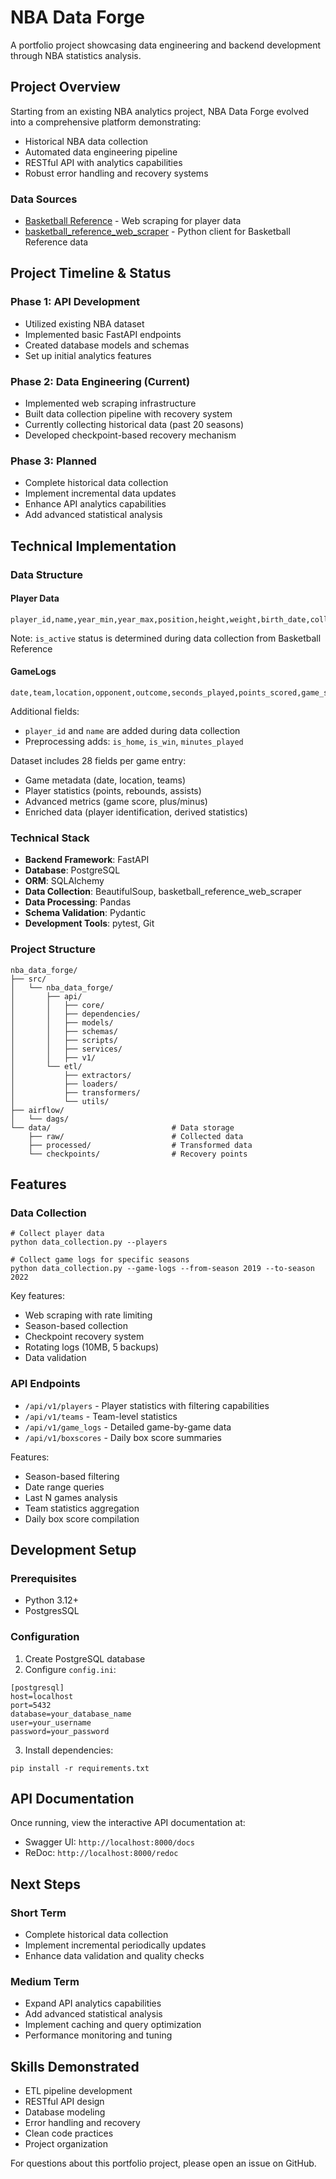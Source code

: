 # NBA Data Forge

A portfolio project showcasing data engineering and backend development through NBA statistics analysis.

## Project Overview
Starting from an existing NBA analytics project, NBA Data Forge evolved into a comprehensive platform demonstrating:

- Historical NBA data collection
- Automated data engineering pipeline
- RESTful API with analytics capabilities
- Robust error handling and recovery systems

### Data Sources
- [Basketball Reference](https://www.basketball-reference.com/) - Web scraping for player data
- [basketball_reference_web_scraper](https://jaebradley.github.io/basketball_reference_web_scraper/) - Python client for Basketball Reference data

## Project Timeline & Status
### Phase 1: API Development
- Utilized existing NBA dataset
- Implemented basic FastAPI endpoints
- Created database models and schemas
- Set up initial analytics features

### Phase 2: Data Engineering (Current)
- Implemented web scraping infrastructure
- Built data collection pipeline with recovery system
- Currently collecting historical data (past 20 seasons)
- Developed checkpoint-based recovery mechanism

### Phase 3: Planned
- Complete historical data collection
- Implement incremental data updates
- Enhance API analytics capabilities
- Add advanced statistical analysis

## Technical Implementation
### Data Structure
#### Player Data
```
player_id,name,year_min,year_max,position,height,weight,birth_date,college,is_active
```
Note: `is_active` status is determined during data collection from Basketball Reference

#### GameLogs
```
date,team,location,opponent,outcome,seconds_played,points_scored,game_score,plus_minus,player_id
```
Additional fields:
- `player_id` and `name` are added during data collection
- Preprocessing adds: `is_home`, `is_win`, `minutes_played`

Dataset includes 28 fields per game entry:
- Game metadata (date, location, teams)
- Player statistics (points, rebounds, assists)
- Advanced metrics (game score, plus/minus)
- Enriched data (player identification, derived statistics)

### Technical Stack
- **Backend Framework**: FastAPI
- **Database**: PostgreSQL
- **ORM**: SQLAlchemy
- **Data Collection**: BeautifulSoup, basketball_reference_web_scraper
- **Data Processing**: Pandas
- **Schema Validation**: Pydantic
- **Development Tools**: pytest, Git

### Project Structure
```
nba_data_forge/
├── src/                          
│   └── nba_data_forge/             
│       ├── api/                    
│       │   ├── core/               
│       │   ├── dependencies/               
│       │   ├── models/                     
│       │   ├── schemas/                     
│       │   ├── scripts/                    
│       │   ├── services/                   
│       │   ├── v1/                
│       └── etl/            
│           ├── extractors/          
│           ├── loaders/        
│           ├── transformers/               
│           └── utils/                      
├── airflow/ 
│   └── dags/                  
└── data/                           # Data storage
    ├── raw/                        # Collected data
    ├── processed/                  # Transformed data
    └── checkpoints/                # Recovery points
```

## Features
### Data Collection
```
# Collect player data
python data_collection.py --players

# Collect game logs for specific seasons
python data_collection.py --game-logs --from-season 2019 --to-season 2022
```
Key features:
- Web scraping with rate limiting
- Season-based collection
- Checkpoint recovery system
- Rotating logs (10MB, 5 backups)
- Data validation

### API Endpoints
- `/api/v1/players` - Player statistics with filtering capabilities
- `/api/v1/teams` - Team-level statistics 
- `/api/v1/game_logs` - Detailed game-by-game data
- `/api/v1/boxscores` - Daily box score summaries

Features:
- Season-based filtering
- Date range queries
- Last N games analysis
- Team statistics aggregation
- Daily box score compilation

## Development Setup
### Prerequisites
- Python 3.12+
- PostgresSQL

### Configuration
1. Create PostgreSQL database
2. Configure `config.ini`:
```
[postgresql]
host=localhost
port=5432
database=your_database_name
user=your_username
password=your_password
```
3. Install dependencies:
```
pip install -r requirements.txt
```

## API Documentation
Once running, view the interactive API documentation at:
- Swagger UI: `http://localhost:8000/docs`
- ReDoc: `http://localhost:8000/redoc`

## Next Steps
### Short Term
- Complete historical data collection
- Implement incremental periodically updates
- Enhance data validation and quality checks

### Medium Term
- Expand API analytics capabilities
- Add advanced statistical analysis
- Implement caching and query optimization
- Performance monitoring and tuning

## Skills Demonstrated
- ETL pipeline development
- RESTful API design
- Database modeling
- Error handling and recovery
- Clean code practices
- Project organization

For questions about this portfolio project, please open an issue on GitHub.